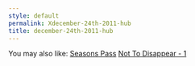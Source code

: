 ```yaml
---
style: default
permalink: Xdecember-24th-2011-hub
title: december-24th-2011-hub
---
```

You may also like:
[Seasons Pass](http://scp-wiki.net/seasons-pass)
[Not To Disappear - 1](http://scp-wiki.net/not-to-disappear-1)
